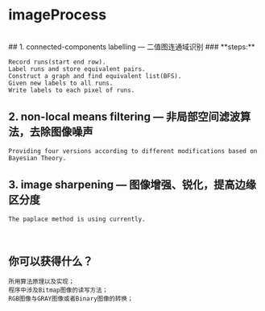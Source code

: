 # imageProcess
</br>
## 1. connected-components labelling — 二值图连通域识别
### **steps:**
   
    Record runs(start end row).    
    Label runs and store equivalent pairs.
    Construct a graph and find equivalent list(BFS).
    Given new labels to all runs.
    Write labels to each pixel of runs.

## 2. non-local means filtering — 非局部空间滤波算法，去除图像噪声
    Providing four versions according to different modifications based on Bayesian Theory.

## 3. image sharpening — 图像增强、锐化，提高边缘区分度
    The paplace method is using currently.
</br>

## 你可以获得什么？
    所用算法原理以及实现；
    程序中涉及Bitmap图像的读写方法；
    RGB图像与GRAY图像或者Binary图像的转换；
